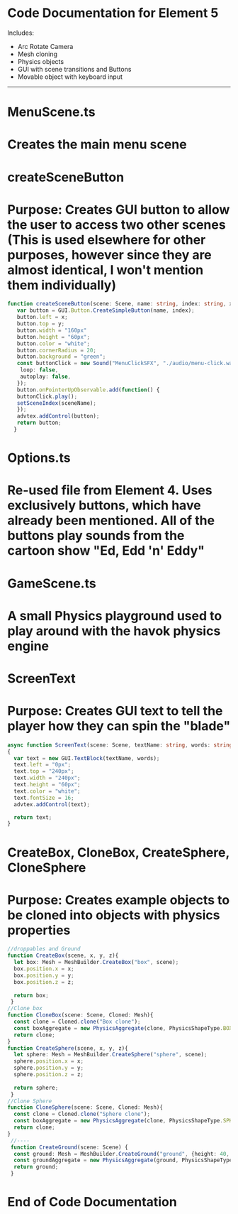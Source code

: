 # Code Documentation for Element 5

Includes:
* Arc Rotate Camera
* Mesh cloning
* Physics objects
* GUI with scene transitions and Buttons
* Movable object with keyboard input
-- -- -- -- -- -- -- -- -- -- -- -- -- -- -- --
# MenuScene.ts
# Creates the main menu scene

# createSceneButton
# Purpose: Creates GUI button to allow the user to access two other scenes (This is used elsewhere for other purposes, however since they are almost identical, I won't mention them individually)
```typescript
function createSceneButton(scene: Scene, name: string, index: string, x: string, y: string, advtex, sceneName: int,){
   var button = GUI.Button.CreateSimpleButton(name, index);
   button.left = x;
   button.top = y;
   button.width = "160px"
   button.height = "60px";
   button.color = "white";
   button.cornerRadius = 20;
   button.background = "green";
   const buttonClick = new Sound("MenuClickSFX", "./audio/menu-click.wav", scene, null, {
    loop: false,
    autoplay: false,
   });
   button.onPointerUpObservable.add(function() {
   buttonClick.play();
   setSceneIndex(sceneName);
   });
   advtex.addControl(button);
   return button;
  } 
```
# Options.ts
# Re-used file from Element 4. Uses exclusively buttons, which have already been mentioned. All of the buttons play sounds from the cartoon show "Ed, Edd 'n' Eddy"

# GameScene.ts
# A small Physics playground used to play around with the havok physics engine

# ScreenText
# Purpose: Creates GUI text to tell the player how they can spin the "blade"
```TypeScript
async function ScreenText(scene: Scene, textName: string, words: string, advtex) // I have no idea what an async function is but the code doesn't work without it so I'm keeping it until it breaks something
{
  var text = new GUI.TextBlock(textName, words);
  text.left = "0px";
  text.top = "240px";
  text.width = "240px";
  text.height = "60px";
  text.color = "white";
  text.fontSize = 16;
  advtex.addControl(text);

  return text;
}
```
# CreateBox, CloneBox, CreateSphere, CloneSphere
# Purpose: Creates example objects to be cloned into objects with physics properties
```TypeScript
//droppables and Ground
function CreateBox(scene, x, y, z){
  let box: Mesh = MeshBuilder.CreateBox("box", scene);
  box.position.x = x;
  box.position.y = y;
  box.position.z = z;
  
  return box;
 }
//Clone box
function CloneBox(scene: Scene, Cloned: Mesh){
  const clone = Cloned.clone("Box clone");
  const boxAggregate = new PhysicsAggregate(clone, PhysicsShapeType.BOX, { mass: 10 }, scene);
  return clone;
}
function CreateSphere(scene, x, y, z){
  let sphere: Mesh = MeshBuilder.CreateSphere("sphere", scene);
  sphere.position.x = x;
  sphere.position.y = y;
  sphere.position.z = z;
  
  return sphere;
 }
//Clone Sphere
function CloneSphere(scene: Scene, Cloned: Mesh){
  const clone = Cloned.clone("Sphere clone");
  const boxAggregate = new PhysicsAggregate(clone, PhysicsShapeType.SPHERE, { mass: 10 }, scene);
  return clone;
}
 //----
 function CreateGround(scene: Scene) {
  const ground: Mesh = MeshBuilder.CreateGround("ground", {height: 40, width: 40, subdivisions: 4});
  const groundAggregate = new PhysicsAggregate(ground, PhysicsShapeType.BOX, { mass: 0 }, scene);
  return ground;
 }
```
# End of Code Documentation

